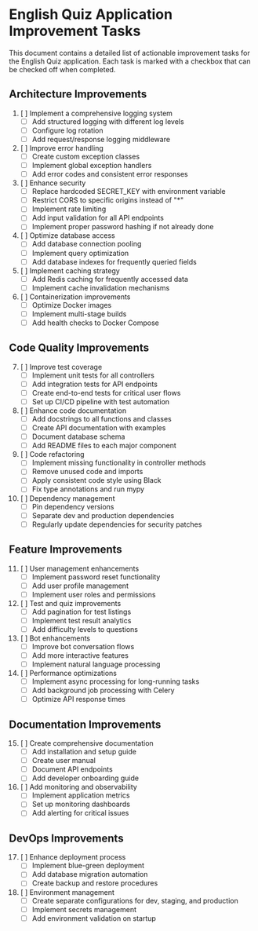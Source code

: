 # English Quiz Application Improvement Tasks

This document contains a detailed list of actionable improvement tasks for the English Quiz application. Each task is marked with a checkbox that can be checked off when completed.

## Architecture Improvements

1. [ ] Implement a comprehensive logging system
   - [ ] Add structured logging with different log levels
   - [ ] Configure log rotation
   - [ ] Add request/response logging middleware

2. [ ] Improve error handling
   - [ ] Create custom exception classes
   - [ ] Implement global exception handlers
   - [ ] Add error codes and consistent error responses

3. [ ] Enhance security
   - [ ] Replace hardcoded SECRET_KEY with environment variable
   - [ ] Restrict CORS to specific origins instead of "*"
   - [ ] Implement rate limiting
   - [ ] Add input validation for all API endpoints
   - [ ] Implement proper password hashing if not already done

4. [ ] Optimize database access
   - [ ] Add database connection pooling
   - [ ] Implement query optimization
   - [ ] Add database indexes for frequently queried fields

5. [ ] Implement caching strategy
   - [ ] Add Redis caching for frequently accessed data
   - [ ] Implement cache invalidation mechanisms

6. [ ] Containerization improvements
   - [ ] Optimize Docker images
   - [ ] Implement multi-stage builds
   - [ ] Add health checks to Docker Compose

## Code Quality Improvements

7. [ ] Improve test coverage
   - [ ] Implement unit tests for all controllers
   - [ ] Add integration tests for API endpoints
   - [ ] Create end-to-end tests for critical user flows
   - [ ] Set up CI/CD pipeline with test automation

8. [ ] Enhance code documentation
   - [ ] Add docstrings to all functions and classes
   - [ ] Create API documentation with examples
   - [ ] Document database schema
   - [ ] Add README files to each major component

9. [ ] Code refactoring
   - [ ] Implement missing functionality in controller methods
   - [ ] Remove unused code and imports
   - [ ] Apply consistent code style using Black
   - [ ] Fix type annotations and run mypy

10. [ ] Dependency management
    - [ ] Pin dependency versions
    - [ ] Separate dev and production dependencies
    - [ ] Regularly update dependencies for security patches

## Feature Improvements

11. [ ] User management enhancements
    - [ ] Implement password reset functionality
    - [ ] Add user profile management
    - [ ] Implement user roles and permissions

12. [ ] Test and quiz improvements
    - [ ] Add pagination for test listings
    - [ ] Implement test result analytics
    - [ ] Add difficulty levels to questions

13. [ ] Bot enhancements
    - [ ] Improve bot conversation flows
    - [ ] Add more interactive features
    - [ ] Implement natural language processing

14. [ ] Performance optimizations
    - [ ] Implement async processing for long-running tasks
    - [ ] Add background job processing with Celery
    - [ ] Optimize API response times

## Documentation Improvements

15. [ ] Create comprehensive documentation
    - [ ] Add installation and setup guide
    - [ ] Create user manual
    - [ ] Document API endpoints
    - [ ] Add developer onboarding guide

16. [ ] Add monitoring and observability
    - [ ] Implement application metrics
    - [ ] Set up monitoring dashboards
    - [ ] Add alerting for critical issues

## DevOps Improvements

17. [ ] Enhance deployment process
    - [ ] Implement blue-green deployment
    - [ ] Add database migration automation
    - [ ] Create backup and restore procedures

18. [ ] Environment management
    - [ ] Create separate configurations for dev, staging, and production
    - [ ] Implement secrets management
    - [ ] Add environment validation on startup